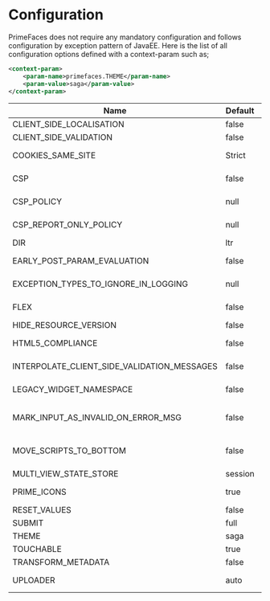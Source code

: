 # Configuration

PrimeFaces does not require any mandatory configuration and follows configuration by exception
pattern of JavaEE. Here is the list of all configuration options defined with a context-param such as;

```xml
<context-param>
    <param-name>primefaces.THEME</param-name>
    <param-value>saga</param-value>
</context-param>
```


| Name | Default | Description |
| --- | --- | --- |
| CLIENT_SIDE_LOCALISATION | false | Adds `"locales/locale-" + locale.getLanguage() + ".js"` automatically for your locale. |
| CLIENT_SIDE_VALIDATION | false | Enables/disables global client side validation . |
| COOKIES_SAME_SITE | Strict | Defines the SameSite value for all cookies, which will be added by PrimeFaces. Only supported in Faces 4.0 or higher. |
| CSP | false | Enable Content Security Policy to prevent cross-site scripting (XSS), clickjacking and other code injection attacks. Values `true`, `false`, `reportOnly` and `policyProvided` |
| CSP_POLICY | null | Custom CSP Policy that allows you to allowlist sites that you need JavaScript from such as `script-src 'self' https: *.googleapis.com` |
| CSP_REPORT_ONLY_POLICY | null | When CSP is `reportOnly` this can be a directive for report only back to a URI endpoint like `report-uri /csp-violation-report-endpoint/`. |
| DIR | ltr | Defines orientation; 'ltr' or 'rtl' for right-to-left support. |
| EARLY_POST_PARAM_EVALUATION | false | Make p:ajax behave like f:ajax for queued AJAX requests. See: https://github.com/primefaces/primefaces/issues/109 |
| EXCEPTION_TYPES_TO_IGNORE_IN_LOGGING | null | Comma separated list of exceptions for PrimeExceptionHandler to ignore e.g. `javax.faces.application.ViewExpiredException,javax.persistence.RollbackException`. |
| FLEX | false | Use PrimeFlex instead of Grid CSS in components with responsive-modes. (not implemented by all components yet) |
| HIDE_RESOURCE_VERSION | false | Determines whether to hide version information in resource paths. |
| HTML5_COMPLIANCE | false | Mark true if you know your site is HTML5 doctype so PF won't render certain non-HTML5 compliant values like `text/javascript` on scripts |
| INTERPOLATE_CLIENT_SIDE_VALIDATION_MESSAGES | false | Whether to load messages for the client side validation (CSV) from server via the MessageInterpolator. |
| LEGACY_WIDGET_NAMESPACE | false | Enables window scope so that widgets can be accessed using widgetVar.method() in addition to default PF namespace approach like PF('widgetVar').method(). |
| MARK_INPUT_AS_INVALID_ON_ERROR_MSG | false | Marks a input as invalid, when a FacesMessage is added for a UIInput with 'SEVERITY_ERROR'. This will show the red border on the client side, when the input is updated. |
| MOVE_SCRIPTS_TO_BOTTOM | false | Moves all inline scripts to end of body tag for better performance and smaller HTML output.  Values `true`, `false` and `defer`. Defer will set the scripts to the `defer` script attribute. |
| MULTI_VIEW_STATE_STORE | session | Store MultiViewState per Session ('session') or per ClientWindow ('client-window') |
| PRIME_ICONS | true | Auto includes PrimeIcons font based icons. True by default for most themes use PrimeIcons. Only disable if you know you do not use PrimeIcons. |
| RESET_VALUES | false | When enabled, AJAX updated inputs are always reset. |
| SUBMIT | full | Defines ajax submit mode; 'full' or 'partial'. |
| THEME | saga | Theme of the application. |
| TOUCHABLE | true | Globally enables/disables touch support on browsers that support touch. |
| TRANSFORM_METADATA | false | Transforms bean validation metadata to HTML attributes. |
| UPLOADER | auto | Defines uploader mode; 'auto', 'native' or 'commons'. 'auto' means 'native' on JSF2.2+, otherwise 'commons'. |
